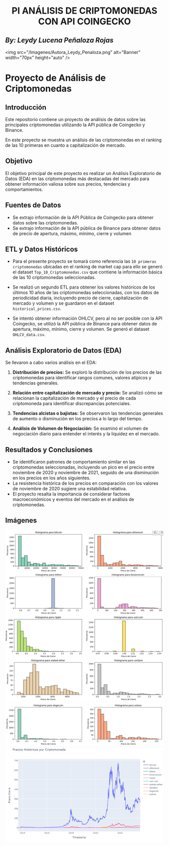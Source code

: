 
# <h1 align=center> **PI ANÁLISIS DE CRIPTOMONEDAS CON API COINGECKO** </h1>
## **_By: Leydy Lucena Peñaloza Rojas_**
<img src="/Imagenes/Autora_Leydy_Penaloza.png" alt="Banner" width="70px" height="auto" />


# Proyecto de Análisis de Criptomonedas

## Introducción

Este repositorio contiene un proyecto de análisis de datos sobre las principales criptomonedas utilizando la API pública de Coingecko y Binance.

En este proyecto se muestra un análisis de las criptomonedas en el ranking de las 10 primeras en cuanto a capitalización de mercado.


## Objetivo
El objetivo principal de este proyecto es realizar un Análisis Exploratorio de Datos (EDA) en las criptomonedas más destacadas del mercado para obtener información valiosa sobre sus precios, tendencias y comportamientos.

## Fuentes de Datos
- Se extrajo información de la API Pública de Coingecko para obtener datos sobre las criptomonedas.
- Se extrajo información de la API pública de Binance para obtener datos de precio de apertura, máximo, mínimo, cierre y volumen

## ETL y Datos Históricos
- Para el presente proyecto se tomará como referencia las `10 primeras criptomonedas` ubicadas en el ranking de market cap para ello se generó el dataset `Top_10_Criptomonedas.csv` que contiene la información básica de las 10 criptomonedas seleccionadas.

- Se realizó un segundo ETL para obtener los valores históricos de los últimos 10 años de las criptomonedas seleccionadas, con los datos de periodicidad diaria, incluyendo precio de cierre, capitalización de mercado y volumen y se guardaron en el dataset `historical_prices.csv`.

- Se intentó obtener información OHLCV, pero al no ser posible con la API Coingecko, se utilizó la API pública de Binance para obtener datos de apertura, máximo, mínimo, cierre y volumen. Se generó el dataset `OHLCV_data.csv`.

## Análisis Exploratorio de Datos (EDA)
Se llevaron a cabo varios análisis en el EDA:

1. **Distribución de precios:** Se exploró la distribución de los precios de las criptomonedas para identificar rangos comunes, valores atípicos y tendencias generales.

2. **Relación entre capitalización de mercado y precio:** Se analizó cómo se relacionan la capitalización de mercado y el precio de cada criptomoneda para identificar discrepancias potenciales.

3. **Tendencias alcistas o bajistas:** Se observaron las tendencias generales de aumento o disminución en los precios a lo largo del tiempo.

4. **Análisis de Volumen de Negociación:** Se examinó el volumen de negociación diario para entender el interés y la liquidez en el mercado.

## Resultados y Conclusiones
- Se identificaron patrones de comportamiento similar en las criptomonedas seleccionadas, incluyendo un pico en el precio entre noviembre de 2020 y noviembre de 2021, seguido de una disminución en los precios en los años siguientes.
- La resistencia histórica de los precios en comparación con los valores de noviembre de 2020 sugiere una estabilidad relativa.
- El proyecto resalta la importancia de considerar factores macroeconómicos y eventos del mercado en el análisis de criptomonedas.

## Imágenes
![Gráfico de Precios](/Imagenes/Grafico_precios1.JPG)
![Gráfico de Relación](/Imagenes/Grafico_precios2.JPG)
![Gráfico de Tendencias](/Imagenes/Grafico_precios3.JPG)
![Gráfico de Volumen](/Imagenes/Grafico_precios4.JPG)